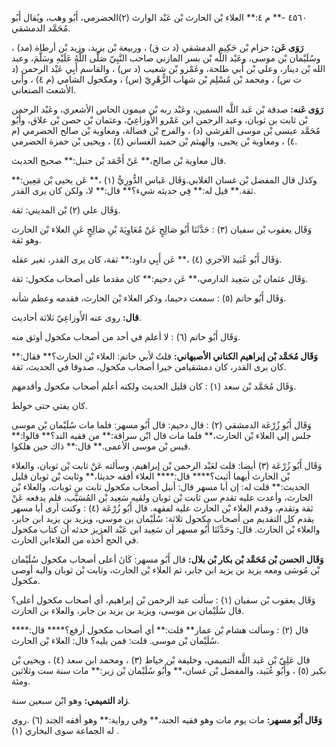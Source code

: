٤٥٦٠ -** م ٤:** العلاء بْن الحارث بْن عَبْد الوارث (٢)الحضرمي، أَبُو وهب، ويُقال أَبُو مُحَمَّد الدمشقي.

**رَوَى عَن:** حزام بْن حَكِيم الدمشقي (د ت ق) ، وربيعة بْن يزيد، وزيد بْن أرطاة (مد) ، وسُلَيْمان بْن موسى، وعَبْد اللَّه بْن بسر المازني صاحب النَّبِيّ صَلَّى اللَّهُ عَلَيْهِ وسَلَّمَ، وعبد الله بْن دينار، وعلي بْن أَبي طلحة، وعَمْرو بْن شعيب (د س) ، والقاسم أَبِي عَبْد الرحمن (د ت س) ، ومحمد بْن مُسْلِم بْن شهاب الزُّهْرِيّ (س) ، ومكحول الشامي (م ٤) ، وأبي الأشعث الصنعاني.

**رَوَى عَنه:** صدقة بْن عَبد اللَّه السمين، وعَبْد ربه بْن ميمون الحاس الأشعري، وعَبْد الرحمن بْن ثابت بن ثوبان، وعبد الرحمن ابن عَمْرو الأَوزاعِيّ، وعثمان بْن حصن بْن علاق، وأَبُو مُحَمَّد عيسى بْن موسى القرشي (د) ، والفرج بْن فضالة، ومعاوية بْن صالح الحضرمي (م ٤) ، ومعاوية بْن يحيى، والهيثم بْن حميد الغساني (٤) ، ويحيى بْن حمزة الحضرمي.

قال معاوية بْن صالح،** عَنْ أَحْمَد بْن حنبل:** صحيح الحديث.

وكذل قال المفضل بْن غسان الغلابي.وَقَال عَباس الدُّورِيُّ (١) ،** عَن يحيى بْن مَعِين:** ثقة.** قيل له:** فِي حديثه شيء؟** قال:** لا، ولكن كان يرى القدر.

وَقَال علي (٢) بْن المديني: ثقة.

وَقَال يعقوب بْن سفيان (٣) : حَدَّثَنَا أَبُو صَالِحٍ عَنْ مُعَاوِيَةَ بْنِ صَالِحٍ عَنِ العلاء بْن الحارث وهو ثقة.

وَقَال أَبُو عُبَيد الآجري (٤) ،** عَن أَبِي داود:** ثقة، كان يرى القدر، تغير عقله.

وَقَال عثمان بْن سَعِيد الدارمي،** عَن دحيم:** كان مقدما على أصحاب مكحول: ثقة.

وَقَال أَبُو حاتم (٥) : سمعت دحيما، وذكر العلاء بْن الحارث، فقدمه وعظم شأنه.

**قال:** روى عنه الأَوزاعِيّ ثلاثة أحاديث.

وَقَال أَبُو حاتم (٦) : لا أعلم في أحد من أصحاب مكحول أوثق منه.

**وَقَال مُحَمَّد بْن إبراهيم الكناني الأصبهاني:** قلتُ لأبي حاتم: العلاء بْن الحارث؟** فقال:** كان يرى القدر، كان دمشقيامن خيرا أصحاب مكحول، صدوقا في الحديث، ثقة.

وَقَال مُحَمَّد بْن سعد (١) : كان قليل الحديث ولكنه أعلم أصحاب مكحول وأقدمهم.

كان يفتي حتى خولط.

وَقَال أَبُو زُرْعَة الدمشقي (٢) : قال دحيم: قال أَبُو مسهر: فلما مات سُلَيْمان بْن موسى جلس إلى العلاء بْن الحارث،** فلما مات قال ابْن سراقة:** من فقيه الند؟** قالوا:** قيس بْن موسى الأعمى.** قال:** ذاك حين هلكوا.

وَقَال أَبُو زُرْعَة (٣) أيضا: قلت لعَبْد الرحمن بْن إبراهيم، وسألته عَنْ ثابت بْن ثوبان، والعلاء بْن الحارث أيهما أثبت؟**** قال:**** العلاء أفقه حديثا،** وثابت بْن ثوبان قليل الحديث:** قلت له: إن أبا مسهر قال: أنبل أصحاب مكحول ثابت بن ثوبات، والعلاء بْن الحارث، وأعدت عليه تقدم سن ثابت بْن ثوبان ولقيه سَعِيد بْن المُسَيَّب، فلم يدفعه عَنْ ثقة وتقدم، وقدم العلاء بْن الحارث عليه لفقهه. قال أَبُو زُرْعَة (٤) : وكنت أرى أبا مسهر يقدم كل التقديم من أصحاب مكحول ثلاثة: سُلَيْمان بن موسى، ويزيد بن يزيد ابن جابر، والعلاء بْن الحارث. قال: وحَدَّثَنَا أَبُو مسهر أن سَعِيد ابن عَبْد العزيز حدثه أن كتاب مكحول في الحج أخذه من العلاءابن الحارث.

**وَقَال الحسن بْن مُحَمَّد بْن بكار بْن بلال:** قال أَبُو مسهر: كَانَ أعلى أصحاب مكحول سُلَيْمان بْن مُوسَى ومعه يزيد بن يزيد ابن جابر، ثم العلاء بْن الحارث، وثابت بْن ثوبان واليه أوصى مكحول.

وَقَال يعقوب بْن سفيان (١) : سألت عبد الرحمن بْن إبراهيم، أي أصحاب مكحول أعلى؟ قال سُلَيْمان بن موسى، ويزيد بن يزيد بن جابر، والعلاء بن الحارث.

قال (٢) : وسألت هشام بْن عمار** قلت:** أي أصحاب مكحول أرفع؟**** قال:**** سُلَيْمان بْن موسى. قلت: فمن يليه؟ قال: العلاء بْن الحارث.

قال عَلِيّ بْن عَبد اللَّه التميمي، وخليفة بْن خياط (٣) ، ومحمد ابن سعد (٤) ، ويحيى بْن بكير (٥) ، وأَبُو عُبَيد، والمفضل بْن غسان،** وأَبُو سُلَيْمان بْن زبر:** مات سنة ست وثلاثين ومئة.

**زاد التميمي:** وهو ابْن سبعين سنة.

**وَقَال أَبُو مسهر:** مات يوم مات وهو فقيه الجند،** وفي رواية:** وهو أفقه الجند (٦) .روى له الجماعة سوى البخاري (١) .